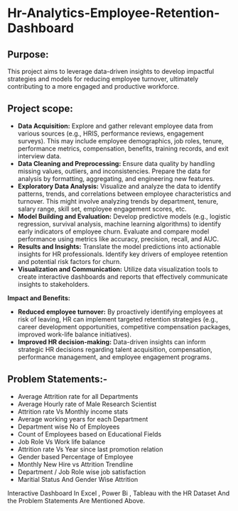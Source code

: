 # Hr-Analytics-Employee-Retention-Dashboard

## Purpose: 
This project aims to leverage data-driven insights to develop impactful strategies and models for reducing employee turnover, ultimately contributing to a more engaged and productive workforce.

## Project scope:

* **Data Acquisition:** Explore and gather relevant employee data from various sources (e.g., HRIS, performance reviews, engagement surveys). This may include employee demographics, job roles, tenure, performance metrics, compensation, benefits, training records, and exit interview data.
* **Data Cleaning and Preprocessing:** Ensure data quality by handling missing values, outliers, and inconsistencies. Prepare the data for analysis by formatting, aggregating, and engineering new features.
* **Exploratory Data Analysis:** Visualize and analyze the data to identify patterns, trends, and correlations between employee characteristics and turnover. This might involve analyzing trends by department, tenure, salary range, skill set, employee engagement scores, etc.
* **Model Building and Evaluation:** Develop predictive models (e.g., logistic regression, survival analysis, machine learning algorithms) to identify early indicators of employee churn. Evaluate and compare model performance using metrics like accuracy, precision, recall, and AUC.
* **Results and Insights:** Translate the model predictions into actionable insights for HR professionals. Identify key drivers of employee retention and potential risk factors for churn.
* **Visualization and Communication:** Utilize data visualization tools to create interactive dashboards and reports that effectively communicate insights to stakeholders.


**Impact and Benefits:**

* **Reduced employee turnover:** By proactively identifying employees at risk of leaving, HR can implement targeted retention strategies (e.g., career development opportunities, competitive compensation packages, improved work-life balance initiatives).
* **Improved HR decision-making:** Data-driven insights can inform strategic HR decisions regarding talent acquisition, compensation, performance management, and employee engagement programs.



## Problem Statements:-

- Average Attrition rate for all Departments 
- Average Hourly rate of Male Research Scientist
- Attrition rate Vs Monthly income stats
- Average working years for each Department
- Department wise No of Employees 
- Count of Employees based on Educational Fields
- Job Role Vs Work life balance
- Attrition rate Vs Year since last promotion relation
- Gender based Percentage of Employee
- Monthly New Hire vs Attrition Trendline
- Department / Job Role wise job satisfaction
- Maritial Status And Gender Wise Attrition

Interactive Dashboard In Excel , Power Bi , Tableau with the HR Dataset And the Problem Statements Are Mentioned Above.
